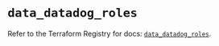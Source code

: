 # `data_datadog_roles`

Refer to the Terraform Registry for docs: [`data_datadog_roles`](https://registry.terraform.io/providers/datadog/datadog/3.34.0/docs/data-sources/roles).
